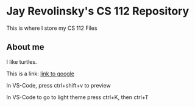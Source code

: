 # Jay Revolinsky's CS 112 Repository
This is where I store my CS 112 Files

## About me
I like turtles.

This is a link: [link to google](https://www.google.com/)

In VS-Code, press ctrl+shift+v to preview

In VS-Code to go to light theme press ctrl+K, 
then ctrl+T